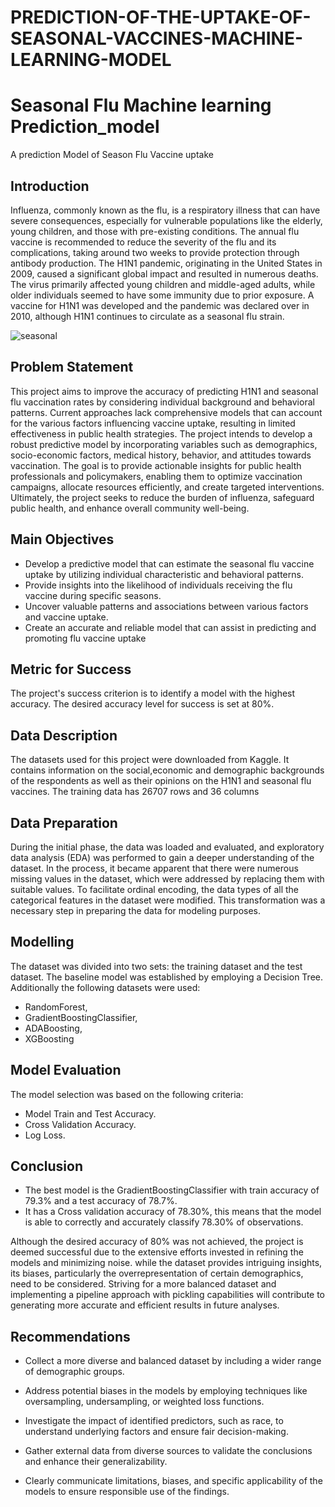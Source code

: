 # PREDICTION-OF-THE-UPTAKE-OF-SEASONAL-VACCINES-MACHINE-LEARNING-MODEL
# Seasonal Flu Machine learning Prediction_model

A prediction Model of Season Flu Vaccine uptake

## Introduction

Influenza, commonly known as the flu, is a respiratory illness that can have severe consequences, especially for vulnerable populations like the elderly, young children, and those with pre-existing conditions. The annual flu vaccine is recommended to reduce the severity of the flu and its complications, taking around two weeks to provide protection through antibody production. The H1N1 pandemic, originating in the United States in 2009, caused a significant global impact and resulted in numerous deaths. The virus primarily affected young children and middle-aged adults, while older individuals seemed to have some immunity due to prior exposure. A vaccine for H1N1 was developed and the pandemic was declared over in 2010, although H1N1 continues to circulate as a seasonal flu strain.

![seasonal](https://navbharattimes.indiatimes.com/thumb/83194453/can-flu-shots-protect-kids-from-corona-virus-83194453.jpg?imgsize=287301&width=1200&height=900&resizemode=75)

## Problem Statement

This project aims to improve the accuracy of predicting H1N1 and seasonal flu vaccination rates by considering individual background and behavioral patterns. Current approaches lack comprehensive models that can account for the various factors influencing vaccine uptake, resulting in limited effectiveness in public health strategies. The project intends to develop a robust predictive model by incorporating variables such as demographics, socio-economic factors, medical history, behavior, and attitudes towards vaccination. The goal is to provide actionable insights for public health professionals and policymakers, enabling them to optimize vaccination campaigns, allocate resources efficiently, and create targeted interventions. Ultimately, the project seeks to reduce the burden of influenza, safeguard public health, and enhance overall community well-being.

## Main Objectives

- Develop a predictive model that can estimate the seasonal flu vaccine uptake by utilizing individual characteristic and behavioral patterns.
- Provide insights into the likelihood of individuals receiving the flu vaccine during specific seasons.
- Uncover valuable patterns and associations between various factors and vaccine uptake.
- Create an accurate and reliable model that can assist in predicting and promoting flu vaccine uptake

## Metric for Success

The project's success criterion is to identify a model with the highest accuracy. The desired accuracy level for success is set at 80%.

## Data Description

The datasets used for this project were downloaded from Kaggle. 
It contains information on the social,economic and demographic backgrounds of the respondents as well as their opinions on the H1N1 and seasonal flu vaccines.
The training data has 26707 rows and 36 columns

## Data Preparation

During the initial phase, the data was loaded and evaluated, and exploratory data analysis (EDA) was performed to gain a deeper understanding of the dataset. 
In the process, it became apparent that there were numerous missing values in the dataset, which were addressed by replacing them with suitable values. 
To facilitate ordinal encoding, the data types of all the categorical features in the dataset were modified. 
This transformation was a necessary step in preparing the data for modeling purposes.

## Modelling

The dataset was divided into two sets: the training dataset and the test dataset. The baseline model was established by employing a Decision Tree.
Additionally the following datasets were used:
- RandomForest, 
- GradientBoostingClassifier, 
- ADABoosting, 
- XGBoosting


## Model Evaluation

The model selection was based on the following criteria:
- Model Train and Test Accuracy.
- Cross Validation Accuracy.
- Log Loss.

## Conclusion

- The best model is the GradientBoostingClassifier with train accuracy of 79.3% and a test accuracy of 78.7%.
- It has a Cross validation accuracy of 78.30%, this means that the model is able to correctly and accurately classify 78.30% of observations.

Although the desired accuracy of 80% was not achieved, the project is deemed successful due to the extensive efforts invested in
refining the models and minimizing noise. 
while the dataset provides intriguing insights, its biases, particularly the overrepresentation of certain demographics, need to be considered. Striving for a more balanced dataset and implementing a pipeline approach with pickling capabilities will contribute to generating more accurate and efficient results in future analyses.

## Recommendations

- Collect a more diverse and balanced dataset by including a wider range of demographic groups.

- Address potential biases in the models by employing techniques like oversampling, undersampling, or weighted loss functions.

- Investigate the impact of identified predictors, such as race, to understand underlying factors and ensure fair decision-making.

- Gather external data from diverse sources to validate the conclusions and enhance their generalizability.

- Clearly communicate limitations, biases, and specific applicability of the models to ensure responsible use of the findings.
